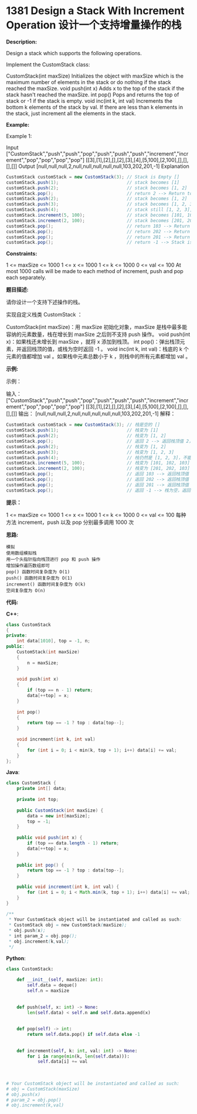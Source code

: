 # 1381 Design a Stack With Increment Operation 设计一个支持增量操作的栈

__Description:__

Design a stack which supports the following operations.

Implement the CustomStack class:

CustomStack(int maxSize) Initializes the object with maxSize which is the maximum number of elements in the stack or do nothing if the stack reached the maxSize.
void push(int x) Adds x to the top of the stack if the stack hasn't reached the maxSize.
int pop() Pops and returns the top of stack or -1 if the stack is empty.
void inc(int k, int val) Increments the bottom k elements of the stack by val. If there are less than k elements in the stack, just increment all the elements in the stack.

__Example:__

Example 1:

Input
["CustomStack","push","push","pop","push","push","push","increment","increment","pop","pop","pop","pop"]
[[3],[1],[2],[],[2],[3],[4],[5,100],[2,100],[],[],[],[]]
Output
[null,null,null,2,null,null,null,null,null,103,202,201,-1]
Explanation

```Java
CustomStack customStack = new CustomStack(3); // Stack is Empty []
customStack.push(1);                          // stack becomes [1]
customStack.push(2);                          // stack becomes [1, 2]
customStack.pop();                            // return 2 --> Return top of the stack 2, stack becomes [1]
customStack.push(2);                          // stack becomes [1, 2]
customStack.push(3);                          // stack becomes [1, 2, 3]
customStack.push(4);                          // stack still [1, 2, 3], Don't add another elements as size is 4
customStack.increment(5, 100);                // stack becomes [101, 102, 103]
customStack.increment(2, 100);                // stack becomes [201, 202, 103]
customStack.pop();                            // return 103 --> Return top of the stack 103, stack becomes [201, 202]
customStack.pop();                            // return 202 --> Return top of the stack 102, stack becomes [201]
customStack.pop();                            // return 201 --> Return top of the stack 101, stack becomes []
customStack.pop();                            // return -1 --> Stack is empty return -1.
```

__Constraints:__

1 <= maxSize <= 1000
1 <= x <= 1000
1 <= k <= 1000
0 <= val <= 100
At most 1000 calls will be made to each method of increment, push and pop each separately.

__题目描述:__

请你设计一个支持下述操作的栈。

实现自定义栈类 CustomStack ：

CustomStack(int maxSize)：用 maxSize 初始化对象，maxSize 是栈中最多能容纳的元素数量，栈在增长到 maxSize 之后则不支持 push 操作。
void push(int x)：如果栈还未增长到 maxSize ，就将 x 添加到栈顶。
int pop()：弹出栈顶元素，并返回栈顶的值，或栈为空时返回 -1 。
void inc(int k, int val)：栈底的 k 个元素的值都增加 val 。如果栈中元素总数小于 k ，则栈中的所有元素都增加 val 。

__示例:__

示例：

输入：
["CustomStack","push","push","pop","push","push","push","increment","increment","pop","pop","pop","pop"]
[[3],[1],[2],[],[2],[3],[4],[5,100],[2,100],[],[],[],[]]
输出：
[null,null,null,2,null,null,null,null,null,103,202,201,-1]
解释：

```Java
CustomStack customStack = new CustomStack(3); // 栈是空的 []
customStack.push(1);                          // 栈变为 [1]
customStack.push(2);                          // 栈变为 [1, 2]
customStack.pop();                            // 返回 2 --> 返回栈顶值 2，栈变为 [1]
customStack.push(2);                          // 栈变为 [1, 2]
customStack.push(3);                          // 栈变为 [1, 2, 3]
customStack.push(4);                          // 栈仍然是 [1, 2, 3]，不能添加其他元素使栈大小变为 4
customStack.increment(5, 100);                // 栈变为 [101, 102, 103]
customStack.increment(2, 100);                // 栈变为 [201, 202, 103]
customStack.pop();                            // 返回 103 --> 返回栈顶值 103，栈变为 [201, 202]
customStack.pop();                            // 返回 202 --> 返回栈顶值 202，栈变为 [201]
customStack.pop();                            // 返回 201 --> 返回栈顶值 201，栈变为 []
customStack.pop();                            // 返回 -1 --> 栈为空，返回 -1
```

__提示：__

1 <= maxSize <= 1000
1 <= x <= 1000
1 <= k <= 1000
0 <= val <= 100
每种方法 increment，push 以及 pop 分别最多调用 1000 次

__思路:__

```text
模拟
使用数组模拟栈
用一个头指针指向栈顶进行 pop 和 push 操作
增加操作遍历数组即可
pop() 函数时间复杂度为 O(1)
push() 函数时间复杂度为 O(1)
increment() 函数时间复杂度为 O(k)
空间复杂度为 O(n)
```

__代码:__

__C++__:

```C++
class CustomStack 
{
private:
    int data[1010], top = -1, n;
public:
    CustomStack(int maxSize) 
    {
        n = maxSize;
    }
    
    void push(int x) 
    {
        if (top == n - 1) return;
        data[++top] = x; 
    }
    
    int pop() 
    {
        return top == -1 ? top : data[top--];
    }
    
    void increment(int k, int val) 
    {
        for (int i = 0; i < min(k, top + 1); i++) data[i] += val;
    }
};
```

__Java__:

```Java
class CustomStack {
    private int[] data;
    
    private int top;
​
    public CustomStack(int maxSize) {
        data = new int[maxSize];
        top = -1;
    }
    
    public void push(int x) {
        if (top == data.length - 1) return;
        data[++top] = x;
    }
    
    public int pop() {
        return top == -1 ? top : data[top--];
    }
    
    public void increment(int k, int val) {
        for (int i = 0; i < Math.min(k, top + 1); i++) data[i] += val;
    }
}
​
/**
 * Your CustomStack object will be instantiated and called as such:
 * CustomStack obj = new CustomStack(maxSize);
 * obj.push(x);
 * int param_2 = obj.pop();
 * obj.increment(k,val);
 */
```

__Python__:

```Python
class CustomStack:
​
    def __init__(self, maxSize: int):
        self.data = deque()
        self.n = maxSize
​
​
    def push(self, x: int) -> None:
        len(self.data) < self.n and self.data.append(x)
​
​
    def pop(self) -> int:
        return self.data.pop() if self.data else -1
​
​
    def increment(self, k: int, val: int) -> None:
        for i in range(min(k, len(self.data))):
            self.data[i] += val
​
​
​
# Your CustomStack object will be instantiated and called as such:
# obj = CustomStack(maxSize)
# obj.push(x)
# param_2 = obj.pop()
# obj.increment(k,val)
```
